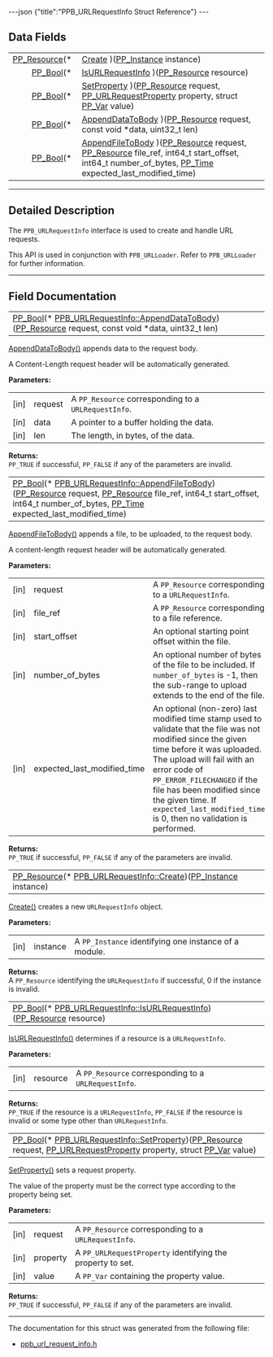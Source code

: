 ---json {"title":"PPB\_URLRequestInfo Struct Reference"} ---

Data Fields
-----------

<table><tbody><tr class="odd"><td style="text-align: right;"><a href="/docs/native-client/pepper_stable/c/group___typedefs#gafdc3895ee80f4750d0d95ae1b677e9b7" class="el">PP_Resource</a>(* </td><td><a href="/docs/native-client/pepper_stable/c/struct_p_p_b___u_r_l_request_info__1__0#af46135ad86d3444f19a8aa30dd5cd202" class="el">Create</a> )(<a href="/docs/native-client/pepper_stable/c/group___typedefs#ga89b662403e6a687bb914b80114c0d19d" class="el">PP_Instance</a> instance)</td></tr><tr class="even"><td style="text-align: right;"><a href="/docs/native-client/pepper_stable/c/group___enums#ga4f272d99be14aacafe08dfd4ef830918" class="el">PP_Bool</a>(* </td><td><a href="/docs/native-client/pepper_stable/c/struct_p_p_b___u_r_l_request_info__1__0#ab23f1a2c86c64b64e806ba85cc5d1817" class="el">IsURLRequestInfo</a> )(<a href="/docs/native-client/pepper_stable/c/group___typedefs#gafdc3895ee80f4750d0d95ae1b677e9b7" class="el">PP_Resource</a> resource)</td></tr><tr class="odd"><td style="text-align: right;"><a href="/docs/native-client/pepper_stable/c/group___enums#ga4f272d99be14aacafe08dfd4ef830918" class="el">PP_Bool</a>(* </td><td><a href="/docs/native-client/pepper_stable/c/struct_p_p_b___u_r_l_request_info__1__0#a47e9163b0ee627496a249171dc5c53be" class="el">SetProperty</a> )(<a href="/docs/native-client/pepper_stable/c/group___typedefs#gafdc3895ee80f4750d0d95ae1b677e9b7" class="el">PP_Resource</a> request, <a href="/docs/native-client/pepper_stable/c/group___enums#ga41975630f0a4c49e47d4a21754f8402d" class="el">PP_URLRequestProperty</a> property, struct <a href="/docs/native-client/pepper_stable/c/struct_p_p___var/" class="el">PP_Var</a> value)</td></tr><tr class="even"><td style="text-align: right;"><a href="/docs/native-client/pepper_stable/c/group___enums#ga4f272d99be14aacafe08dfd4ef830918" class="el">PP_Bool</a>(* </td><td><a href="/docs/native-client/pepper_stable/c/struct_p_p_b___u_r_l_request_info__1__0#ac27a819ffd3ac75686e436f09c8c0ac1" class="el">AppendDataToBody</a> )(<a href="/docs/native-client/pepper_stable/c/group___typedefs#gafdc3895ee80f4750d0d95ae1b677e9b7" class="el">PP_Resource</a> request, const void *data, uint32_t len)</td></tr><tr class="odd"><td style="text-align: right;"><a href="/docs/native-client/pepper_stable/c/group___enums#ga4f272d99be14aacafe08dfd4ef830918" class="el">PP_Bool</a>(* </td><td><a href="/docs/native-client/pepper_stable/c/struct_p_p_b___u_r_l_request_info__1__0#af6edaa0b0f19cb902e5e1d8b3ad2a43b" class="el">AppendFileToBody</a> )(<a href="/docs/native-client/pepper_stable/c/group___typedefs#gafdc3895ee80f4750d0d95ae1b677e9b7" class="el">PP_Resource</a> request, <a href="/docs/native-client/pepper_stable/c/group___typedefs#gafdc3895ee80f4750d0d95ae1b677e9b7" class="el">PP_Resource</a> file_ref, int64_t start_offset, int64_t number_of_bytes, <a href="/docs/native-client/pepper_stable/c/group___typedefs#ga537b277d2116e42b6acfe9323d40e1a0" class="el">PP_Time</a> expected_last_modified_time)</td></tr></tbody></table>

------------------------------------------------------------------------

<span id="details" class="anchor" style="margin: 0;"></span>

Detailed Description
--------------------

The `PPB_URLRequestInfo` interface is used to create and handle URL requests.

This API is used in conjunction with `PPB_URLLoader`. Refer to `PPB_URLLoader` for further information.

------------------------------------------------------------------------

Field Documentation
-------------------

<span id="ac27a819ffd3ac75686e436f09c8c0ac1" class="anchor" style="margin: 0;"></span>

<table><tbody><tr class="odd"><td><a href="/docs/native-client/pepper_stable/c/group___enums#ga4f272d99be14aacafe08dfd4ef830918" class="el">PP_Bool</a>(* <a href="/docs/native-client/pepper_stable/c/struct_p_p_b___u_r_l_request_info__1__0#ac27a819ffd3ac75686e436f09c8c0ac1" class="el">PPB_URLRequestInfo::AppendDataToBody</a>)(<a href="/docs/native-client/pepper_stable/c/group___typedefs#gafdc3895ee80f4750d0d95ae1b677e9b7" class="el">PP_Resource</a> request, const void *data, uint32_t len)</td></tr></tbody></table>

<a href="/docs/native-client/pepper_stable/c/struct_p_p_b___u_r_l_request_info__1__0#ac27a819ffd3ac75686e436f09c8c0ac1" class="el" title="AppendDataToBody() appends data to the request body.">AppendDataToBody()</a> appends data to the request body.

A Content-Length request header will be automatically generated.

**Parameters:**  
<table><tbody><tr class="odd"><td>[in]</td><td>request</td><td>A <code>PP_Resource</code> corresponding to a <code>URLRequestInfo</code>.</td></tr><tr class="even"><td>[in]</td><td>data</td><td>A pointer to a buffer holding the data.</td></tr><tr class="odd"><td>[in]</td><td>len</td><td>The length, in bytes, of the data.</td></tr></tbody></table>

<!-- -->

**Returns:**  
`PP_TRUE` if successful, `PP_FALSE` if any of the parameters are invalid.

<span id="af6edaa0b0f19cb902e5e1d8b3ad2a43b" class="anchor" style="margin: 0;"></span>

<table><tbody><tr class="odd"><td><a href="/docs/native-client/pepper_stable/c/group___enums#ga4f272d99be14aacafe08dfd4ef830918" class="el">PP_Bool</a>(* <a href="/docs/native-client/pepper_stable/c/struct_p_p_b___u_r_l_request_info__1__0#af6edaa0b0f19cb902e5e1d8b3ad2a43b" class="el">PPB_URLRequestInfo::AppendFileToBody</a>)(<a href="/docs/native-client/pepper_stable/c/group___typedefs#gafdc3895ee80f4750d0d95ae1b677e9b7" class="el">PP_Resource</a> request, <a href="/docs/native-client/pepper_stable/c/group___typedefs#gafdc3895ee80f4750d0d95ae1b677e9b7" class="el">PP_Resource</a> file_ref, int64_t start_offset, int64_t number_of_bytes, <a href="/docs/native-client/pepper_stable/c/group___typedefs#ga537b277d2116e42b6acfe9323d40e1a0" class="el">PP_Time</a> expected_last_modified_time)</td></tr></tbody></table>

<a href="/docs/native-client/pepper_stable/c/struct_p_p_b___u_r_l_request_info__1__0#af6edaa0b0f19cb902e5e1d8b3ad2a43b" class="el" title="AppendFileToBody() appends a file, to be uploaded, to the request body.">AppendFileToBody()</a> appends a file, to be uploaded, to the request body.

A content-length request header will be automatically generated.

**Parameters:**  
<table><tbody><tr class="odd"><td>[in]</td><td>request</td><td>A <code>PP_Resource</code> corresponding to a <code>URLRequestInfo</code>.</td></tr><tr class="even"><td>[in]</td><td>file_ref</td><td>A <code>PP_Resource</code> corresponding to a file reference.</td></tr><tr class="odd"><td>[in]</td><td>start_offset</td><td>An optional starting point offset within the file.</td></tr><tr class="even"><td>[in]</td><td>number_of_bytes</td><td>An optional number of bytes of the file to be included. If <code>number_of_bytes</code> is -1, then the sub-range to upload extends to the end of the file.</td></tr><tr class="odd"><td>[in]</td><td>expected_last_modified_time</td><td>An optional (non-zero) last modified time stamp used to validate that the file was not modified since the given time before it was uploaded. The upload will fail with an error code of <code>PP_ERROR_FILECHANGED</code> if the file has been modified since the given time. If <code>expected_last_modified_time</code> is 0, then no validation is performed.</td></tr></tbody></table>

<!-- -->

**Returns:**  
`PP_TRUE` if successful, `PP_FALSE` if any of the parameters are invalid.

<span id="af46135ad86d3444f19a8aa30dd5cd202" class="anchor" style="margin: 0;"></span>

<table><tbody><tr class="odd"><td><a href="/docs/native-client/pepper_stable/c/group___typedefs#gafdc3895ee80f4750d0d95ae1b677e9b7" class="el">PP_Resource</a>(* <a href="/docs/native-client/pepper_stable/c/struct_p_p_b___u_r_l_request_info__1__0#af46135ad86d3444f19a8aa30dd5cd202" class="el">PPB_URLRequestInfo::Create</a>)(<a href="/docs/native-client/pepper_stable/c/group___typedefs#ga89b662403e6a687bb914b80114c0d19d" class="el">PP_Instance</a> instance)</td></tr></tbody></table>

<a href="/docs/native-client/pepper_stable/c/struct_p_p_b___u_r_l_request_info__1__0#af46135ad86d3444f19a8aa30dd5cd202" class="el" title="Create() creates a new URLRequestInfo object.">Create()</a> creates a new `URLRequestInfo` object.

**Parameters:**  
<table><tbody><tr class="odd"><td>[in]</td><td>instance</td><td>A <code>PP_Instance</code> identifying one instance of a module.</td></tr></tbody></table>

<!-- -->

**Returns:**  
A `PP_Resource` identifying the `URLRequestInfo` if successful, 0 if the instance is invalid.

<span id="ab23f1a2c86c64b64e806ba85cc5d1817" class="anchor" style="margin: 0;"></span>

<table><tbody><tr class="odd"><td><a href="/docs/native-client/pepper_stable/c/group___enums#ga4f272d99be14aacafe08dfd4ef830918" class="el">PP_Bool</a>(* <a href="/docs/native-client/pepper_stable/c/struct_p_p_b___u_r_l_request_info__1__0#ab23f1a2c86c64b64e806ba85cc5d1817" class="el">PPB_URLRequestInfo::IsURLRequestInfo</a>)(<a href="/docs/native-client/pepper_stable/c/group___typedefs#gafdc3895ee80f4750d0d95ae1b677e9b7" class="el">PP_Resource</a> resource)</td></tr></tbody></table>

<a href="/docs/native-client/pepper_stable/c/struct_p_p_b___u_r_l_request_info__1__0#ab23f1a2c86c64b64e806ba85cc5d1817" class="el" title="IsURLRequestInfo() determines if a resource is a URLRequestInfo.">IsURLRequestInfo()</a> determines if a resource is a `URLRequestInfo`.

**Parameters:**  
<table><tbody><tr class="odd"><td>[in]</td><td>resource</td><td>A <code>PP_Resource</code> corresponding to a <code>URLRequestInfo</code>.</td></tr></tbody></table>

<!-- -->

**Returns:**  
`PP_TRUE` if the resource is a `URLRequestInfo`, `PP_FALSE` if the resource is invalid or some type other than `URLRequestInfo`.

<span id="a47e9163b0ee627496a249171dc5c53be" class="anchor" style="margin: 0;"></span>

<table><tbody><tr class="odd"><td><a href="/docs/native-client/pepper_stable/c/group___enums#ga4f272d99be14aacafe08dfd4ef830918" class="el">PP_Bool</a>(* <a href="/docs/native-client/pepper_stable/c/struct_p_p_b___u_r_l_request_info__1__0#a47e9163b0ee627496a249171dc5c53be" class="el">PPB_URLRequestInfo::SetProperty</a>)(<a href="/docs/native-client/pepper_stable/c/group___typedefs#gafdc3895ee80f4750d0d95ae1b677e9b7" class="el">PP_Resource</a> request, <a href="/docs/native-client/pepper_stable/c/group___enums#ga41975630f0a4c49e47d4a21754f8402d" class="el">PP_URLRequestProperty</a> property, struct <a href="/docs/native-client/pepper_stable/c/struct_p_p___var/" class="el">PP_Var</a> value)</td></tr></tbody></table>

<a href="/docs/native-client/pepper_stable/c/struct_p_p_b___u_r_l_request_info__1__0#a47e9163b0ee627496a249171dc5c53be" class="el" title="SetProperty() sets a request property.">SetProperty()</a> sets a request property.

The value of the property must be the correct type according to the property being set.

**Parameters:**  
<table><tbody><tr class="odd"><td>[in]</td><td>request</td><td>A <code>PP_Resource</code> corresponding to a <code>URLRequestInfo</code>.</td></tr><tr class="even"><td>[in]</td><td>property</td><td>A <code>PP_URLRequestProperty</code> identifying the property to set.</td></tr><tr class="odd"><td>[in]</td><td>value</td><td>A <code>PP_Var</code> containing the property value.</td></tr></tbody></table>

<!-- -->

**Returns:**  
`PP_TRUE` if successful, `PP_FALSE` if any of the parameters are invalid.

------------------------------------------------------------------------

The documentation for this struct was generated from the following file:

-   <a href="/docs/native-client/pepper_stable/c/ppb__url__request__info_8h/" class="el">ppb_url_request_info.h</a>
